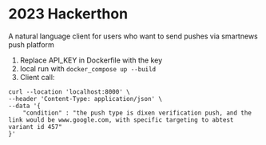 # 2023 Hackerthon

A natural language client for users who want to send pushes via smartnews push platform

1. Replace API_KEY in Dockerfile with the key
2. local run with `docker_compose up --build`
3. Client call:

```
curl --location 'localhost:8000' \
--header 'Content-Type: application/json' \
--data '{
    "condition" : "the push type is dixen verification push, and the link would be www.google.com, with specific targeting to abtest variant id 457"
}'
```
